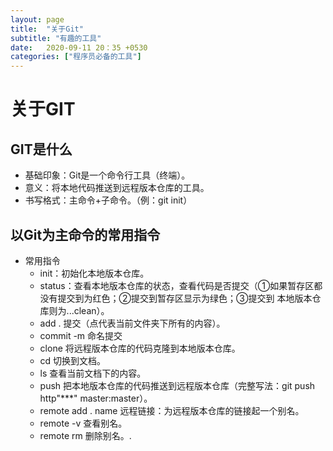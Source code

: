 ```yaml
---
layout: page
title:  "关于Git"
subtitle: "有趣的工具"
date:   2020-09-11 20：35 +0530
categories: ["程序员必备的工具"]
---
```


# 关于GIT

## GIT是什么

- 基础印象：Git是一个命令行工具（终端）。
- 意义：将本地代码推送到远程版本仓库的工具。
- 书写格式：主命令+子命令。（例：git init）

## 以Git为主命令的常用指令

- 常用指令
    - init：初始化本地版本仓库。
    - status：查看本地版本仓库的状态，查看代码是否提交（①如果暂存区都没有提交到为红色；②提交到暂存区显示为绿色；③提交到 本地版本仓库则为...clean）。
    - add . 提交（点代表当前文件夹下所有的内容）。
    - commit -m 命名提交
    - clone 将远程版本仓库的代码克隆到本地版本仓库。
    - cd 切换到文档。
    - ls 查看当前文档下的内容。
    - push 把本地版本仓库的代码推送到远程版本仓库（完整写法：git push http"***" master:master）。
    - remote add . name 远程链接：为远程版本仓库的链接起一个别名。
    - remote -v 查看别名。
    - remote rm 删除别名。.

